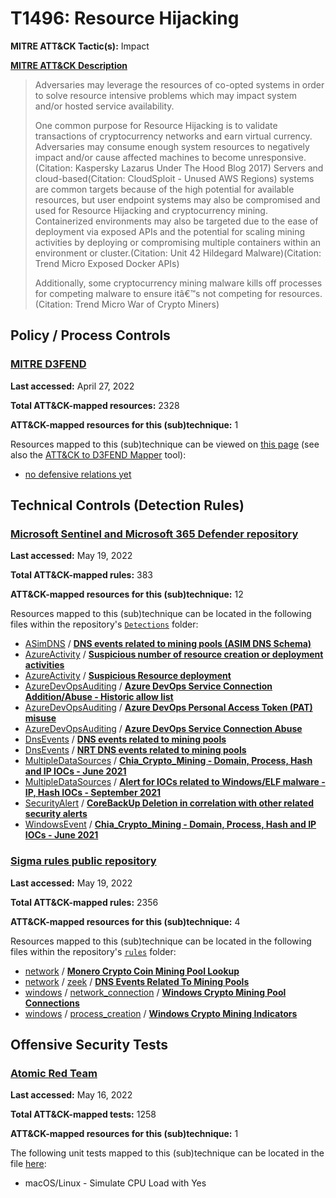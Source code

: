 # T1496: Resource Hijacking
**MITRE ATT&CK Tactic(s):** Impact

**[MITRE ATT&CK Description](https://attack.mitre.org/techniques/T1496)**
<blockquote>Adversaries may leverage the resources of co-opted systems in order to solve resource intensive problems which may impact system and/or hosted service availability. 

One common purpose for Resource Hijacking is to validate transactions of cryptocurrency networks and earn virtual currency. Adversaries may consume enough system resources to negatively impact and/or cause affected machines to become unresponsive.(Citation: Kaspersky Lazarus Under The Hood Blog 2017) Servers and cloud-based(Citation: CloudSploit - Unused AWS Regions) systems are common targets because of the high potential for available resources, but user endpoint systems may also be compromised and used for Resource Hijacking and cryptocurrency mining. Containerized environments may also be targeted due to the ease of deployment via exposed APIs and the potential for scaling mining activities by deploying or compromising multiple containers within an environment or cluster.(Citation: Unit 42 Hildegard Malware)(Citation: Trend Micro Exposed Docker APIs)

Additionally, some cryptocurrency mining malware kills off processes for competing malware to ensure itâ€™s not competing for resources.(Citation: Trend Micro War of Crypto Miners)</blockquote>

## Policy / Process Controls
### [MITRE D3FEND](https://d3fend.mitre.org/)
**Last accessed:** April 27, 2022

**Total ATT&CK-mapped resources:** 2328

**ATT&CK-mapped resources for this (sub)technique:** 1

Resources mapped to this (sub)technique can be viewed on [this page](https://d3fend.mitre.org/) (see also the [ATT&CK to D3FEND Mapper](https://d3fend.mitre.org/tools/attack-mapper) tool):

* [no defensive relations yet](https://d3fend.mitre.org/techniques/d3f:nodefensiverelationsyet)

## Technical Controls (Detection Rules)
### [Microsoft Sentinel and Microsoft 365 Defender repository](https://github.com/Azure/Azure-Sentinel)
**Last accessed:** May 19, 2022

**Total ATT&CK-mapped rules:** 383

**ATT&CK-mapped resources for this (sub)technique:** 12

Resources mapped to this (sub)technique can be located in the following files within the repository's <code>[Detections](https://github.com/Azure/Azure-Sentinel/tree/master/Detections)</code> folder:

* [ASimDNS](https://github.com/Azure/Azure-Sentinel/tree/master/Detections/ASimDNS/) / **[DNS events related to mining pools (ASIM DNS Schema)](https://github.com/Azure/Azure-Sentinel/blob/master/Detections/ASimDNS/imDNS_Miners.yaml)**
* [AzureActivity](https://github.com/Azure/Azure-Sentinel/tree/master/Detections/AzureActivity/) / **[Suspicious number of resource creation or deployment activities](https://github.com/Azure/Azure-Sentinel/blob/master/Detections/AzureActivity/Creating_Anomalous_Number_Of_Resources_detection.yaml)**
* [AzureActivity](https://github.com/Azure/Azure-Sentinel/tree/master/Detections/AzureActivity/) / **[Suspicious Resource deployment](https://github.com/Azure/Azure-Sentinel/blob/master/Detections/AzureActivity/NewResourceGroupsDeployedTo.yaml)**
* [AzureDevOpsAuditing](https://github.com/Azure/Azure-Sentinel/tree/master/Detections/AzureDevOpsAuditing/) / **[Azure DevOps Service Connection Addition/Abuse - Historic allow list](https://github.com/Azure/Azure-Sentinel/blob/master/Detections/AzureDevOpsAuditing/AzDOHistoricServiceConnectionAdds.yaml)**
* [AzureDevOpsAuditing](https://github.com/Azure/Azure-Sentinel/tree/master/Detections/AzureDevOpsAuditing/) / **[Azure DevOps Personal Access Token (PAT) misuse](https://github.com/Azure/Azure-Sentinel/blob/master/Detections/AzureDevOpsAuditing/AzDOPatSessionMisuse.yaml)**
* [AzureDevOpsAuditing](https://github.com/Azure/Azure-Sentinel/tree/master/Detections/AzureDevOpsAuditing/) / **[Azure DevOps Service Connection Abuse](https://github.com/Azure/Azure-Sentinel/blob/master/Detections/AzureDevOpsAuditing/AzDOServiceConnectionUsage.yaml)**
* [DnsEvents](https://github.com/Azure/Azure-Sentinel/tree/master/Detections/DnsEvents/) / **[DNS events related to mining pools](https://github.com/Azure/Azure-Sentinel/blob/master/Detections/DnsEvents/DNS_Miners.yaml)**
* [DnsEvents](https://github.com/Azure/Azure-Sentinel/tree/master/Detections/DnsEvents/) / **[NRT DNS events related to mining pools](https://github.com/Azure/Azure-Sentinel/blob/master/Detections/DnsEvents/NRT_DNS_Related_To_Mining_Pools.yaml)**
* [MultipleDataSources](https://github.com/Azure/Azure-Sentinel/tree/master/Detections/MultipleDataSources/) / **[Chia_Crypto_Mining - Domain, Process, Hash and IP IOCs - June 2021](https://github.com/Azure/Azure-Sentinel/blob/master/Detections/MultipleDataSources/ChiaCryptoMining.yaml)**
* [MultipleDataSources](https://github.com/Azure/Azure-Sentinel/tree/master/Detections/MultipleDataSources/) / **[Alert for  IOCs related to Windows/ELF malware - IP, Hash IOCs - September 2021](https://github.com/Azure/Azure-Sentinel/blob/master/Detections/MultipleDataSources/WSLMalwareCorrelation.yaml)**
* [SecurityAlert](https://github.com/Azure/Azure-Sentinel/tree/master/Detections/SecurityAlert/) / **[CoreBackUp Deletion in correlation with other related security alerts](https://github.com/Azure/Azure-Sentinel/blob/master/Detections/SecurityAlert/CoreBackupDeletionwithSecurityAlert.yaml)**
* [WindowsEvent](https://github.com/Azure/Azure-Sentinel/tree/master/Detections/WindowsEvent/) / **[Chia_Crypto_Mining - Domain, Process, Hash and IP IOCs - June 2021](https://github.com/Azure/Azure-Sentinel/blob/master/Detections/WindowsEvent/ChiaCryptoMining_WindowsEvent.yaml)**

### [Sigma rules public repository](https://github.com/SigmaHQ/sigma)
**Last accessed:** May 19, 2022

**Total ATT&CK-mapped rules:** 2356

**ATT&CK-mapped resources for this (sub)technique:** 4

Resources mapped to this (sub)technique can be located in the following files within the repository's <code>[rules](https://github.com/SigmaHQ/sigma/tree/master/rules)</code> folder:

* [network](https://github.com/SigmaHQ/sigma/tree/master/rules/network/) / **[Monero Crypto Coin Mining Pool Lookup](https://github.com/SigmaHQ/sigma/blob/master/rules/network/net_pua_cryptocoin_mining_xmr.yml)**
* [network](https://github.com/SigmaHQ/sigma/tree/master/rules/network/) / [zeek](https://github.com/SigmaHQ/sigma/tree/master/rules/network/zeek/) / **[DNS Events Related To Mining Pools](https://github.com/SigmaHQ/sigma/blob/master/rules/network/zeek/zeek_dns_mining_pools.yml)**
* [windows](https://github.com/SigmaHQ/sigma/tree/master/rules/windows/) / [network_connection](https://github.com/SigmaHQ/sigma/tree/master/rules/windows/network_connection/) / **[Windows Crypto Mining Pool Connections](https://github.com/SigmaHQ/sigma/blob/master/rules/windows/network_connection/net_connection_win_crypto_mining.yml)**
* [windows](https://github.com/SigmaHQ/sigma/tree/master/rules/windows/) / [process_creation](https://github.com/SigmaHQ/sigma/tree/master/rules/windows/process_creation/) / **[Windows Crypto Mining Indicators](https://github.com/SigmaHQ/sigma/blob/master/rules/windows/process_creation/proc_creation_win_crypto_mining_monero.yml)**


## Offensive Security Tests
### [Atomic Red Team](https://github.com/redcanaryco/atomic-red-team)
**Last accessed:** May 16, 2022

**Total ATT&CK-mapped tests:** 1258

**ATT&CK-mapped resources for this (sub)technique:** 1

The following unit tests mapped to this (sub)technique can be located in the file [here](https://github.com/redcanaryco/atomic-red-team/tree/master/atomics/T1496/T1496.yaml):

* macOS/Linux - Simulate CPU Load with Yes

